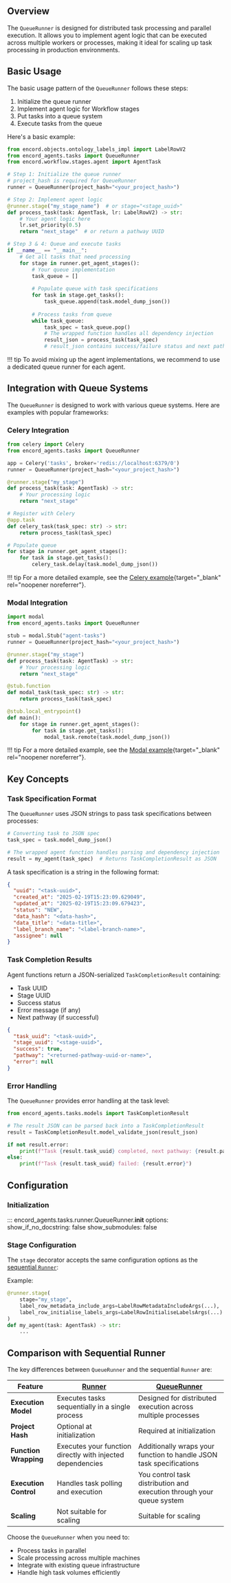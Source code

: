 ## Overview
The `QueueRunner` is designed for distributed task processing and parallel execution. It allows you to implement agent logic that can be executed across multiple workers or processes, making it ideal for scaling up task processing in production environments.

## Basic Usage

The basic usage pattern of the `QueueRunner` follows these steps:

1. Initialize the queue runner
2. Implement agent logic for Workflow stages
3. Put tasks into a queue system
4. Execute tasks from the queue

Here's a basic example:

```python title="queue_agent.py"
from encord.objects.ontology_labels_impl import LabelRowV2
from encord_agents.tasks import QueueRunner
from encord.workflow.stages.agent import AgentTask

# Step 1: Initialize the queue runner
# project_hash is required for QueueRunner
runner = QueueRunner(project_hash="<your_project_hash>")

# Step 2: Implement agent logic
@runner.stage("my_stage_name")  # or stage="<stage_uuid>"
def process_task(task: AgentTask, lr: LabelRowV2) -> str:
    # Your agent logic here
    lr.set_priority(0.5)
    return "next_stage"  # or return a pathway UUID

# Step 3 & 4: Queue and execute tasks
if __name__ == "__main__":
    # Get all tasks that need processing
    for stage in runner.get_agent_stages():
        # Your queue implementation
        task_queue = []
        
        # Populate queue with task specifications
        for task in stage.get_tasks():
            task_queue.append(task.model_dump_json())
        
        # Process tasks from queue
        while task_queue:
            task_spec = task_queue.pop()
            # The wrapped function handles all dependency injection
            result_json = process_task(task_spec)
            # result_json contains success/failure status and next pathway
```

!!! tip
    To avoid mixing up the agent implementations, we recommend to use a dedicated queue runner for each agent.

## Integration with Queue Systems

The `QueueRunner` is designed to work with various queue systems. Here are examples with popular frameworks:

### Celery Integration

```python title="celery_agent.py"
from celery import Celery
from encord_agents.tasks import QueueRunner

app = Celery('tasks', broker='redis://localhost:6379/0')
runner = QueueRunner(project_hash="<your_project_hash>")

@runner.stage("my_stage")
def process_task(task: AgentTask) -> str:
    # Your processing logic
    return "next_stage"

# Register with Celery
@app.task
def celery_task(task_spec: str) -> str:
    return process_task(task_spec)

# Populate queue
for stage in runner.get_agent_stages():
    for task in stage.get_tasks():
        celery_task.delay(task.model_dump_json())
```

!!! tip
    For a more detailed example, see the [Celery example](https://github.com/encord-team/encord-agents/tree/main/docs/code_examples/celery){target="\_blank" rel="noopener noreferrer"}.

### Modal Integration

```python title="modal_agent.py"
import modal
from encord_agents.tasks import QueueRunner

stub = modal.Stub("agent-tasks")
runner = QueueRunner(project_hash="<your_project_hash>")

@runner.stage("my_stage")
def process_task(task: AgentTask) -> str:
    # Your processing logic
    return "next_stage"

@stub.function
def modal_task(task_spec: str) -> str:
    return process_task(task_spec)

@stub.local_entrypoint()
def main():
    for stage in runner.get_agent_stages():
        for task in stage.get_tasks():
            modal_task.remote(task.model_dump_json())
```

!!! tip
    For a more detailed example, see the [Modal example](https://github.com/encord-team/encord-agents/blob/main/docs/code_examples/modal/queue_runner_example.py){target="\_blank" rel="noopener noreferrer"}.

## Key Concepts

### Task Specification Format

The `QueueRunner` uses JSON strings to pass task specifications between processes:

```python
# Converting task to JSON spec
task_spec = task.model_dump_json()

# The wrapped agent function handles parsing and dependency injection
result = my_agent(task_spec)  # Returns TaskCompletionResult as JSON
```

A task specification is a string in the following format:

```json
{
  "uuid": "<task-uuid>",
  "created_at": "2025-02-19T15:23:09.629049",
  "updated_at": "2025-02-19T15:23:09.679423",
  "status": "NEW",
  "data_hash": "<data-hash>",
  "data_title": "<data-title>",
  "label_branch_name": "<label-branch-name>",
  "assignee": null
}
```

### Task Completion Results

Agent functions return a JSON-serialized `TaskCompletionResult` containing:
- Task UUID
- Stage UUID
- Success status
- Error message (if any)
- Next pathway (if successful)

```json
{
  "task_uuid": "<task-uuid>",
  "stage_uuid": "<stage-uuid>",
  "success": true,
  "pathway": "<returned-pathway-uuid-or-name>",
  "error": null
}
```

### Error Handling

The `QueueRunner` provides error handling at the task level:

```python
from encord_agents.tasks.models import TaskCompletionResult

# The result JSON can be parsed back into a TaskCompletionResult
result = TaskCompletionResult.model_validate_json(result_json)

if not result.error:
    print(f"Task {result.task_uuid} completed, next pathway: {result.pathway}")
else:
    print(f"Task {result.task_uuid} failed: {result.error}")
```

## Configuration

### Initialization

::: encord_agents.tasks.runner.QueueRunner.__init__
    options:
        show_if_no_docstring: false
        show_submodules: false

### Stage Configuration

The `stage` decorator accepts the same configuration options as the [sequential `Runner`](./runner_intro.md#optional-arguments):

Example:
```python
@runner.stage(
    stage="my_stage",
    label_row_metadata_include_args=LabelRowMetadataIncludeArgs(...),
    label_row_initialise_labels_args=LabelRowInitialiseLabelsArgs(...)
)
def my_agent(task: AgentTask) -> str:
    ...
```

## Comparison with Sequential Runner

The key differences between `QueueRunner` and the sequential `Runner` are:

| Feature | [Runner](./sequential_runner.md) | [QueueRunner](./queue_runner.md) |
|---------|---------|-------------|
| **Execution Model** | Executes tasks sequentially in a single process | Designed for distributed execution across multiple processes |
| **Project Hash** | Optional at initialization | Required at initialization |
| **Function Wrapping** | Executes your function directly with injected dependencies | Additionally wraps your function to handle JSON task specifications |
| **Execution Control** | Handles task polling and execution | You control task distribution and execution through your queue system |
| **Scaling** | Not suitable for scaling | Suitable for scaling |

Choose the `QueueRunner` when you need to:

* Process tasks in parallel  
* Scale processing across multiple machines  
* Integrate with existing queue infrastructure  
* Handle high task volumes efficiently  